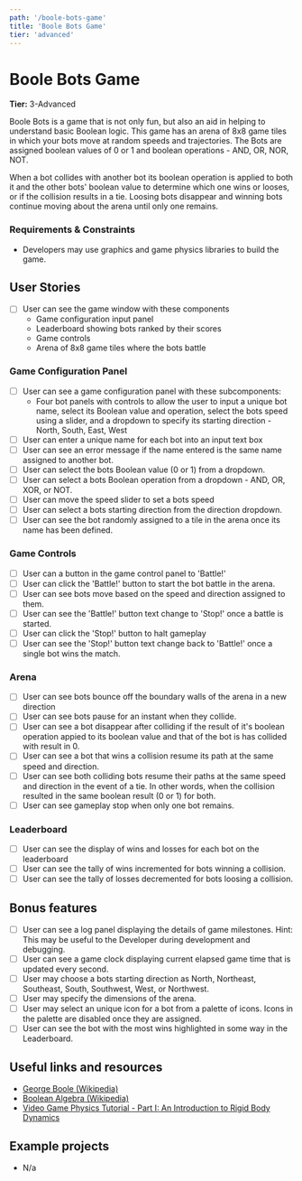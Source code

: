 ```yaml
---
path: '/boole-bots-game'
title: 'Boole Bots Game'
tier: 'advanced'
---
```


# Boole Bots Game

**Tier:** 3-Advanced

Boole Bots is a game that is not only fun, but also an aid in helping to
understand basic Boolean logic. This game has an arena of 8x8 game tiles in
which your bots move at random speeds and trajectories. The Bots are assigned
boolean values of 0 or 1 and boolean operations - AND, OR, NOR, NOT.

When a bot collides with another bot its boolean operation is applied to both
it and the other bots' boolean value to determine which one wins or looses, or
if the collision results in a tie. Loosing bots disappear and winning bots
continue moving about the arena until only one remains.

### Requirements & Constraints

- Developers may use graphics and game physics libraries to build the game.

## User Stories

- [ ] User can see the game window with these components
  - Game configuration input panel
  - Leaderboard showing bots ranked by their scores
  - Game controls
  - Arena of 8x8 game tiles where the bots battle

### Game Configuration Panel

- [ ] User can see a game configuration panel with these subcomponents:
  - Four bot panels with controls to allow the user to input a unique bot
    name, select its Boolean value and operation, select the bots speed using a
    slider, and a dropdown to specify its starting direction - North, South,
    East, West
- [ ] User can enter a unique name for each bot into an input text box
- [ ] User can see an error message if the name entered is the same name
      assigned to another bot.
- [ ] User can select the bots Boolean value (0 or 1) from a dropdown.
- [ ] User can select a bots Boolean operation from a dropdown - AND, OR, XOR,
      or NOT.
- [ ] User can move the speed slider to set a bots speed
- [ ] User can select a bots starting direction from the direction dropdown.
- [ ] User can see the bot randomly assigned to a tile in the arena once its
      name has been defined.

### Game Controls

- [ ] User can a button in the game control panel to 'Battle!'
- [ ] User can click the 'Battle!' button to start the bot battle in the arena.
- [ ] User can see bots move based on the speed and direction assigned to them.
- [ ] User can see the 'Battle!' button text change to 'Stop!' once a battle
      is started.
- [ ] User can click the 'Stop!' button to halt gameplay
- [ ] User can see the 'Stop!' button text change back to 'Battle!' once a
      single bot wins the match.

### Arena

- [ ] User can see bots bounce off the boundary walls of the arena in a new
      direction
- [ ] User can see bots pause for an instant when they collide.
- [ ] User can see a bot disappear after colliding if the result of it's
      boolean operation appied to its boolean value and that of the bot is has
      collided with result in 0.
- [ ] User can see a bot that wins a collision resume its path at the same
      speed and direction.
- [ ] User can see both colliding bots resume their paths at the same speed
      and direction in the event of a tie. In other words, when the collision resulted
      in the same boolean result (0 or 1) for both.
- [ ] User can see gameplay stop when only one bot remains.

### Leaderboard

- [ ] User can see the display of wins and losses for each bot on the
      leaderboard
- [ ] User can see the tally of wins incremented for bots winning a collision.
- [ ] User can see the tally of losses decremented for bots loosing a collision.

## Bonus features

- [ ] User can see a log panel displaying the details of game milestones.
      Hint: This may be useful to the Developer during development and debugging.
- [ ] User can see a game clock displaying current elapsed game time that is
      updated every second.
- [ ] User may choose a bots starting direction as North, Northeast, Southeast,
      South, Southwest, West, or Northwest.
- [ ] User may specify the dimensions of the arena.
- [ ] User may select an unique icon for a bot from a palette of icons. Icons
      in the palette are disabled once they are assigned.
- [ ] User can see the bot with the most wins highlighted in some way in the
      Leaderboard.

## Useful links and resources

- [George Boole (Wikipedia)](https://en.wikipedia.org/wiki/George_Boole)
- [Boolean Algebra (Wikipedia)](https://en.wikipedia.org/wiki/Boolean_algebra)
- [Video Game Physics Tutorial - Part I: An Introduction to Rigid Body Dynamics](https://www.toptal.com/game/video-game-physics-part-i-an-introduction-to-rigid-body-dynamics)

## Example projects

- N/a
